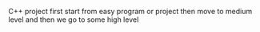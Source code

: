 C++ project 
first start from easy program or project then move to medium level and then we go to some high level 
